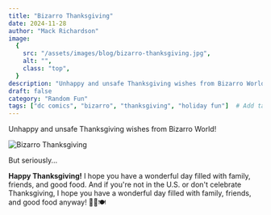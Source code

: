 ```yaml
---
title: "Bizarro Thanksgiving"
date: 2024-11-28
author: "Mack Richardson"
image:
  {
    src: "/assets/images/blog/bizarro-thanksgiving.jpg",
    alt: "",
    class: "top",
  }
description: "Unhappy and unsafe Thanksgiving wishes from Bizarro World! 🦃🍁🍽️"
draft: false
category: "Random Fun"
tags: ["dc comics", "bizarro", "thanksgiving", "holiday fun"]  # Add tags here
---
```


Unhappy and unsafe Thanksgiving wishes from Bizarro World!

<img src="/assets/images/blog/bizarro-thanksgiving.jpg" alt="Bizarro Thanksgiving" />

But seriously&hellip;

**Happy Thanksgiving!** I hope you have a wonderful day filled with family, friends, and good food. And if you're not in the U.S. or don't celebrate Thanksgiving, I hope you have a wonderful day filled with family, friends, and good food anyway! 🦃🍁🍽️

<style lang="scss">
  #content {
    img {
      display: block;
      width: min(85%, 95%);
      height: auto;
      margin: 2rem auto;
    }
  }
</style>